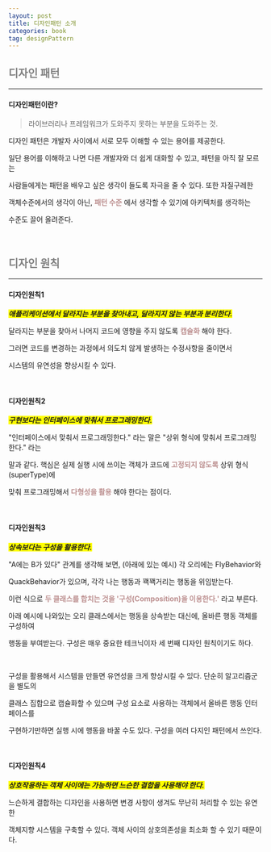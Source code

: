```yaml
---
layout: post
title: 디자인패턴 소개
categories: book
tag: designPattern
---
```


## <span style="color:gray">디자인 패턴</span>

---

#### 디자인패턴이란?

> 라이브러리나 프레임워크가 도와주지 못하는 부분을 도와주는 것.

디자인 패턴은 개발자 사이에서 서로 모두 이해할 수 있는 용어를 제공한다.

일단 용어를 이해하고 나면 다른 개발자와 더 쉽게 대화할 수 있고, 패턴을 아직 잘 모르는

사람들에게는 패턴을 배우고 싶은 생각이 들도록 자극을 줄 수 있다. 또한 자질구레한 

객체수준에서의 생각이 아닌, **<span style="color:#BC8F8F">패턴 수준</span>** 에서 생각할 수 있기에 아키텍처를 생각하는

수준도 끌어 올려준다.

<br>

## <span style="color:gray">디자인 원칙</span>

---

#### 디자인원칙1

***<span style="background-color:yellow">애플리케이션에서 달라지는 부분을 찾아내고, 달라지지 않는 부분과 분리한다.</span>***

달라지는 부분을 찾아서 나머지 코드에 영향을 주지 않도록 **<span style="color:#BC8F8F">캡슐화</span>** 해야 한다.

그러면 코드를 변경하는 과정에서 의도치 않게 발생하는 수정사항을 줄이면서 

시스템의 유연성을 향상시킬 수 있다.

<br>

#### 디자인원칙2

***<span style="background-color:yellow">구현보다는 인터페이스에 맞춰서 프로그래밍한다.</span>***

"인터페이스에서 맞춰서 프로그래밍한다." 라는 말은 "상위 형식에 맞춰서 프로그래밍 한다." 라는

말과 같다. 핵심은 실제 실행 시에 쓰이는 객체가 코드에 **<span style="color:#BC8F8F">고정되지 않도록</span>** 상위 형식(superType)에

맞춰 프로그래밍해서 **<span style="color:#BC8F8F">다형성을 활용</span>** 해야 한다는 점이다.

<br>

#### 디자인원칙3

***<span style="background-color:yellow">상속보다는 구성을 활용한다.</span>***

"A에는 B가 있다" 관계를 생각해 보면, (아래에 있는 예시) 각 오리에는 FlyBehavior와

QuackBehavior가 있으며, 각각 나는 행동과 꽥꽥거리는 행동을 위임받는다. 

이런 식으로 **<span style="color:#BC8F8F	">두 클래스를 합치는 것을 '구성(Composition)을 이용한다.'</span>** 라고 부른다. 

아래 예시에 나와있는 오리 클래스에서는 행동을 상속받는 대신에, 올바른 행동 객체를 구성하여

행동을 부여받는다. 구성은 매우 중요한 테크닉이자 세 번째 디자인 원칙이기도 하다.

<br>

구성을 활용해서 시스템을 만들면 유연성을 크게 향상시킬 수 있다. 단순히 알고리즘군을 별도의

클래스 집합으로 캡슐화할 수 있으며 구성 요소로 사용하는 객체에서 올바른 행동 인터페이스를 

구현하기만하면 실행 시에 행동을 바꿀 수도 있다. 구성을 여러 다지인 패턴에서 쓰인다.

<br>

#### 디자인원칙4

***<span style="background-color:yellow">상호작용하는 객체 사이에는 가능하면 느슨한 결합을 사용해야 한다.</span>***

느슨하게 결합하는 디자인을 사용하면 변경 사항이 생겨도 무난히 처리할 수 있는 유연한 

객체지향 시스템을 구축할 수 있다. 객체 사이의 상호의존성을 최소화 할 수 있기 때문이다.